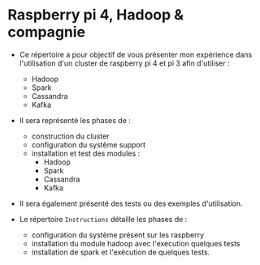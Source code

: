 # Raspberry pi 4, Hadoop & compagnie

- Ce répertoire a pour objectif de vous présenter mon expérience dans l'utilisation d'un cluster de raspberry pi 4 et pi 3 afin d'utiliser :

	- Hadoop 
	- Spark
	- Cassandra
	- Kafka

- Il sera représenté les phases de :
	- construction du cluster
	- configuration du système support
	- installation et test des modules :
		- Hadoop
		- Spark
		- Cassandra
		- Kafka

- Il sera également présenté des tests ou des exemples d'utilisation.


- Le répertoire `Instructions`	détaille les phases de :
	- configuration du système présent sur les raspberry 
	- installation du module hadoop avec l'execution quelques tests
	- installation de spark et l'exécution de quelques tests.
	 
